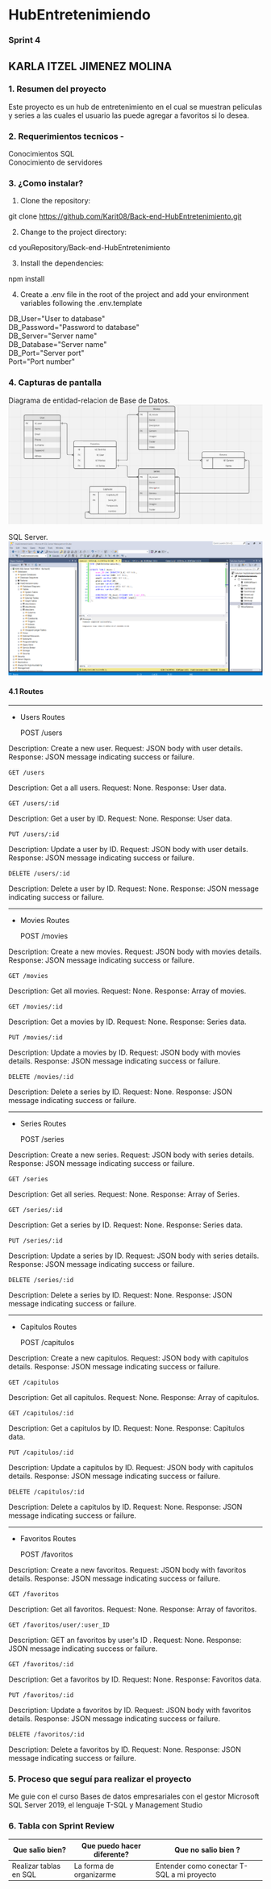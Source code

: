 # HubEntretenimiendo

### Sprint 4 
## KARLA ITZEL JIMENEZ MOLINA

### 1. Resumen del proyecto 
Este proyecto es un hub de entretenimiento en el cual se muestran peliculas y series a las cuales el usuario las puede agregar a favoritos si lo desea.

### 2. Requerimientos tecnicos -
Conocimientos SQL  
Conocimiento de servidores

### 3. ¿Como instalar?
1. Clone the repository:

git clone https://github.com/Karit08/Back-end-HubEntretenimiento.git

2. Change to the project directory:

cd youRepository/Back-end-HubEntretenimiento

3. Install the dependencies:

npm install

4. Create a .env file in the root of the project and add your environment variables following the .env.template


DB_User="User to database"  
DB_Password="Password to database"  
DB_Server="Server name"  
DB_Database="Server name"  
DB_Port="Server port"  
Port="Port number"

### 4. Capturas de pantalla 

Diagrama de entidad-relacion de Base de Datos.
![imagen](./src/assets/image.png)

SQL Server.
![imagen](./src/assets/BD.png)

#### 4.1 Routes
************************************************
- Users Routes

    POST /users

Description: Create a new user.
Request: JSON body with user details.
Response: JSON message indicating success or failure.
    
    GET /users

Description: Get a all users.
Request: None.
Response: User data.

    GET /users/:id

Description: Get a user by ID.
Request: None.
Response: User data.

    PUT /users/:id

Description: Update a user by ID.
Request: JSON body with user details.
Response: JSON message indicating success or failure.
    
    DELETE /users/:id

Description: Delete a user by ID.
Request: None.
Response: JSON message indicating success or failure.

*********************************************************
- Movies Routes

    POST /movies

Description: Create a new movies.
Request: JSON body with movies details.
Response: JSON message indicating success or failure.

    GET /movies

Description: Get all movies.
Request: None.
Response: Array of movies.

    GET /movies/:id

Description: Get a movies by ID.
Request: None.
Response: Series data.
    
    PUT /movies/:id

Description: Update a movies by ID.
Request: JSON body with movies details.
Response: JSON message indicating success or failure.

    DELETE /movies/:id

Description: Delete a series by ID.
Request: None.
Response: JSON message indicating success or failure.
    

*******************************************************
- Series Routes

    POST /series

Description: Create a new series.
Request: JSON body with series details.
Response: JSON message indicating success or failure.

    GET /series

Description: Get all series.
Request: None.
Response: Array of Series.

    GET /series/:id

Description: Get a series by ID.
Request: None.
Response: Series data.
    
    PUT /series/:id

Description: Update a series by ID.
Request: JSON body with series details.
Response: JSON message indicating success or failure.

    DELETE /series/:id

Description: Delete a series by ID.
Request: None.
Response: JSON message indicating success or failure.
    


*******************************************************
- Capitulos Routes

    POST /capitulos

Description: Create a new capitulos.
Request: JSON body with capitulos details.
Response: JSON message indicating success or failure.

    GET /capitulos

Description: Get all capitulos.
Request: None.
Response: Array of capitulos.

    GET /capitulos/:id

Description: Get a capitulos by ID.
Request: None.
Response: Capitulos data.
    
    PUT /capitulos/:id

Description: Update a capitulos by ID.
Request: JSON body with capitulos details.
Response: JSON message indicating success or failure.

    DELETE /capitulos/:id

Description: Delete a capitulos by ID.
Request: None.
Response: JSON message indicating success or failure.

*******************************************************
- Favoritos Routes

    POST /favoritos

Description: Create a new favoritos.
Request: JSON body with favoritos details.
Response: JSON message indicating success or failure.

    GET /favoritos

Description: Get all favoritos.
Request: None.
Response: Array of favoritos.
    
    GET /favoritos/user/:user_ID

Description: GET an favoritos by user's ID .
Request: None.
Response: JSON message indicating success or failure.

    GET /favoritos/:id

Description: Get a favoritos by ID.
Request: None.
Response: Favoritos data.
    
    PUT /favoritos/:id

Description: Update a favoritos by ID.
Request: JSON body with favoritos details.
Response: JSON message indicating success or failure.

    DELETE /favoritos/:id

Description: Delete a favoritos by ID.
Request: None.
Response: JSON message indicating success or failure.


### 5. Proceso que seguí para realizar el proyecto
Me guie con el curso Bases de datos empresariales con el gestor Microsoft SQL Server 2019, el lenguaje T-SQL y Management Studio

### 6. Tabla con Sprint Review 

| Que salio bien? | Que puedo hacer diferente? | Que no salio bien ? |
------------------|----------------------------|-----------------------
| Realizar tablas en SQL | La forma de organizarme  | Entender como conectar T-SQL a mi proyecto |
